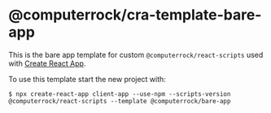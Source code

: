 # @computerrock/cra-template-bare-app

This is the bare app template for custom `@computerrock/react-scripts` used with [Create React App](https://github.com/facebook/create-react-app).

To use this template start the new project with: 

```shell
$ npx create-react-app client-app --use-npm --scripts-version @computerrock/react-scripts --template @computerrock/bare-app
```
